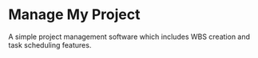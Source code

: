 ﻿# Manage My Project
 
A simple project management software which includes WBS creation and task scheduling features.

